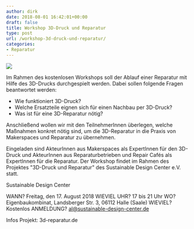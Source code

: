 ```yaml
---
author: dirk
date: 2018-08-01 16:42:01+00:00
draft: false
title: Workshop 3D-Druck und Reparatur
type: post
url: /workshop-3d-druck-und-reparatur/
categories:
- Reparatur
---
```


![](https://eigenbaukombinat.de/wp-content/uploads/2018/08/Einladung_Eigenbaukombinat.jpg)


Im Rahmen des kostenlosen Workshops soll der Ablauf einer Reparatur mit Hilfe des 3D-Drucks durchgespielt werden. Dabei sollen folgende Fragen beantwortet werden:

- Wie funktioniert 3D-Druck?
- Welche Ersatzteile eignen sich für einen Nachbau per 3D-Druck?
- Was ist für eine 3D-Reparatur nötig?<!-- more -->

Anschließend wollen wir mit den TeilnehmerInnen überlegen, welche Maßnahmen konkret nötig sind, um die 3D-Reparatur in die Praxis von Makerspaces und Reparatur zu übernehmen.

Eingeladen sind AkteurInnen aus Makerspaces als ExpertInnen für den 3D-Druck und AkteurInnen aus Reparaturbetrieben und Repair Cafés als ExpertInnen für die Reparatur. Der Workshop findet im Rahmen des Projektes "3D-Druck und Reparatur" des Sustainable Design Center e.V. statt.

Sustainable Design Center

WANN? Freitag, den 17. August 2018
WIEVIEL UHR? 17 bis 21 Uhr
WO? Eigenbaukombinat, Landsberger Str. 3, 06112 Halle (Saale)
WIEVIEL? Kostenlos ANMELDUNG? [al@sustainable-design-center.de](mailto:al@sustainable-design-center.de)

Infos Projekt: 3d-reparatur.de

